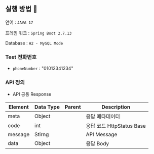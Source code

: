 ## 실행 방법 🚀

언어 : `JAVA 17`

프레임 워크 : `Spring Boot 2.7.13`

Database : `H2 - MySQL Mode`

### Test 전화번호
- `phoneNumber` : "01012341234"

### API 정의

- API 공통 Response

| Element | Data Type | Parent | Description           |
|---------|-----------|--------|-----------------------|
| meta    | Object    |        | 응답 메타데이터              |
| code    | int       |        | 응답 코드 HttpStatus Base |
| message | Stirng    |        | API Message           |
| data    | Object    |        | 응답 Body               |

